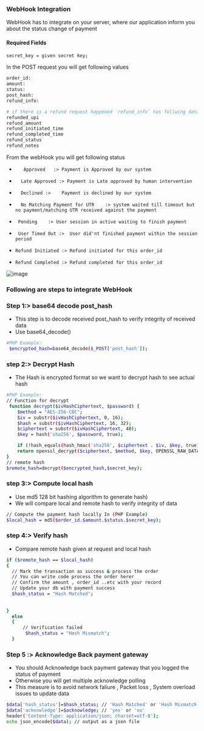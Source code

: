 
### WebHook Integration 

WebHook has to integrate on your server, where our application inform you about the status change of payment

#### Required Fields
```sh
secret_key = given secret key;
```

In the POST request you will get following values
```sh 
order_id:
amount:
status:
post_hash:
refund_info:
```

```sh 
# if there is a refund request happened `refund_info` has follwing data 
refunded_upi 
refund_amount
refund_initiated_time
refund_completed_time
refund_status
refund_notes
```                

 From the webHook you will get following status
-        Approved	:> Payment is Approved by our system
-       Late Approved :> Payment is Late approved by human intervention
 -       Declined :>	Payment is declined by our system
 -       No Matching Payment for UTR	:> system waited till timeout but no payment/matching UTR received against the payment 
  -      Pending	:> User session in active waiting to finish payment
  -      User Timed Out :>	User did'nt finished payment within the session period
   -     Refund Initiated :> Refund initiated for this order_id
   -     Refund Completed :> Refund completed for this order_id
     
				
![image](https://user-images.githubusercontent.com/124431027/216763027-53f3ba10-6e04-4eb6-9e59-d1e76f38db9d.png) 


### Following are steps to integrate WebHook
### Step 1:> base64 decode post_hash
- This step is to decode received post_hash to verify integrity of received data
- Use base64_decode()
```sh
#PHP Example:
 $encrypted_hash=base64_decode($_POST['post_hash']);
```

### step 2:> Decrypt Hash 
- The Hash is encrypted format so we want to decrypt hash to see actual hash
```sh
#PHP Example:
// Function for decrypt
 function decrypt($ivHashCiphertext, $password) {
    $method = "AES-256-CBC";
    $iv = substr($ivHashCiphertext, 0, 16);
    $hash = substr($ivHashCiphertext, 16, 32);
    $ciphertext = substr($ivHashCiphertext, 48);
    $key = hash('sha256', $password, true);

    if (!hash_equals(hash_hmac('sha256', $ciphertext . $iv, $key, true), $hash)) return null;
    return openssl_decrypt($ciphertext, $method, $key, OPENSSL_RAW_DATA, $iv);
}
// remote hash 
$remote_hash=decrypt($encrypted_hash,$secret_key);
```


### step 3:>  Compute local hash 
- Use md5 128 bit hashing algorithm to generate hash)
- We will compare local and remote hash to verify integrity of data

```sh
// Compute the payment hash locally In (PHP Example)
$local_hash = md5($order_id.$amount.$status.$secret_key);  
```
### step 4:>  Verify hash 
- Compare remote hash given at request and local hash 
```sh 
if ($remote_hash == $local_hash)
{
  // Mark the transaction as success & process the order
  // You can write code process the order herer
  // Confirm the amount , order_id ..etc with your record
  // Update your db with payment success
  $hash_status = "Hash Matched";
  
    
}
  else
  {
      // Verification failed
       $hash_status = "Hash Mismatch";
  }
```
### Step 5 :>  Acknowledge Back payment gateway 
-  You should  Acknowledge back payment gateway that you logged the status of payment  
-  Otherwise you will get multiple acknowledge polling 
- This measure is to avoid network faliure , Packet loss , System overload issues to update data 

```sh
$data['hash_status']=$hash_status; // 'Hash Matched' or 'Hash Mismatch' 
$data['acknowledge']=$acknowledge; // 'yes' or 'no'
header('Content-Type: application/json; charset=utf-8');
echo json_encode($data); // output as a json file
```

       




